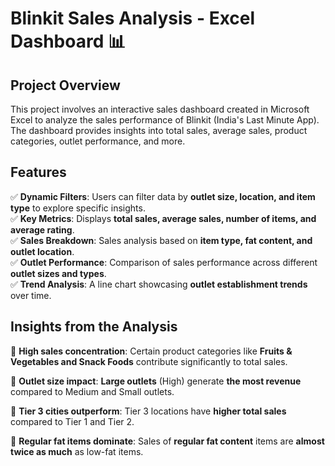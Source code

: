 
# Blinkit Sales Analysis - Excel Dashboard 📊

## **Project Overview**

This project involves an interactive sales dashboard created in Microsoft Excel to analyze the sales performance of Blinkit (India's Last Minute App). The dashboard provides insights into total sales, average sales, product categories, outlet performance, and more.

## Features

✅ **Dynamic Filters**: Users can filter data by **outlet size, location, and item type** to explore specific insights.  
✅ **Key Metrics**: Displays **total sales, average sales, number of items, and average rating**.  
✅ **Sales Breakdown**: Sales analysis based on **item type, fat content, and outlet location**.  
✅ **Outlet Performance**: Comparison of sales performance across different **outlet sizes and types**.  
✅ **Trend Analysis**: A line chart showcasing **outlet establishment trends** over time.

## Insights from the Analysis

📌 **High sales concentration**: Certain product categories like **Fruits & Vegetables and Snack Foods** contribute significantly to total sales.

📌 **Outlet size impact**: **Large outlets** (High) generate **the most revenue** compared to Medium and Small outlets.

📌 **Tier 3 cities outperform**: Tier 3 locations have **higher total sales** compared to Tier 1 and Tier 2.

📌 **Regular fat items dominate**: Sales of **regular fat content** items are **almost twice as much** as low-fat items.



